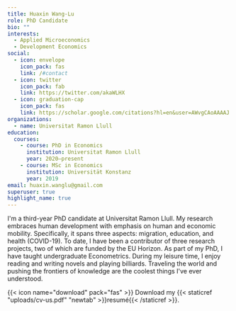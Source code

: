 ```yaml
---
title: Huaxin Wang-Lu
role: PhD Candidate
bio: ""
interests:
  - Applied Microeconomics
  - Development Economics
social:
  - icon: envelope
    icon_pack: fas
    link: /#contact
  - icon: twitter
    icon_pack: fab
    link: https://twitter.com/akaWLHX
  - icon: graduation-cap
    icon_pack: fas
    link: https://scholar.google.com/citations?hl=en&user=AWvgCAoAAAAJ
organizations:
  - name: Universitat Ramon Llull
education:
  courses:
    - course: PhD in Economics
      institution: Universitat Ramon Llull
      year: 2020—present
    - course: MSc in Economics
      institution: Universität Konstanz
      year: 2019
email: huaxin.wanglu@gmail.com
superuser: true
highlight_name: true
---
```

I'm a third-year PhD candidate at Universitat Ramon Llull. My research embraces human development with emphasis on human and economic mobility. Specifically, it spans three aspects: migration, education, and health (COVID-19). To date, I have been a contributor of three research projects, two of which are funded by the EU Horizon. As part of my PhD, I have taught undergraduate Econometrics. During my leisure time, I enjoy reading and writing novels and playing billiards. Traveling the world and pushing the frontiers of knowledge are the coolest things I've ever understood.

{{< icon name="download" pack="fas" >}} Download my {{< staticref "uploads/cv-us.pdf" "newtab" >}}resumé{{< /staticref >}}.
